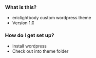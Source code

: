 ### What is this?
* ericlightbody custom wordpress theme
* Version 1.0

### How do I get set up? ###
- Install wordpress
- Check out into theme folder